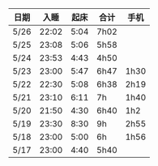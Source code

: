 日期|入睡|起床|合计|手机
--|--|--|--|--
5/26|22:02|5:04|7h02|
5/25|23:08|5:06|5h58|
5/24|23:53|4:43|4h50|
5/23|23:00|5:47|6h47|1h30|
5/22|22:30|5:08|6h38|2h19|
5/21|23:10|6:11|7h|1h40|
5/20|21:50|4:30|6h40|1h2|
5/19|23:30|8:30|9h|2h55|
5/18|23:00|5:00|6h|1h56|
5/17|23:00|4:40|5h40|

